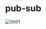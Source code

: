 # pub-sub
![0001](https://user-images.githubusercontent.com/25546711/132551703-e7d5bd5a-9255-4587-9fba-fd0b4e08656f.jpg)
